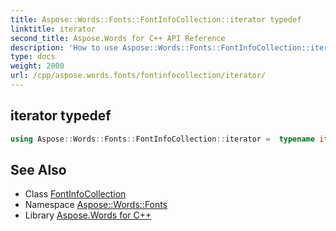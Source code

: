 ```yaml
---
title: Aspose::Words::Fonts::FontInfoCollection::iterator typedef
linktitle: iterator
second_title: Aspose.Words for C++ API Reference
description: 'How to use Aspose::Words::Fonts::FontInfoCollection::iterator typedef of Aspose::Words::Fonts::FontInfoCollection class in C++.'
type: docs
weight: 2000
url: /cpp/aspose.words.fonts/fontinfocollection/iterator/
---
```

## iterator typedef




```cpp
using Aspose::Words::Fonts::FontInfoCollection::iterator =  typename iterator_holder_type::iterator
```

## See Also

* Class [FontInfoCollection](../)
* Namespace [Aspose::Words::Fonts](../../)
* Library [Aspose.Words for C++](../../../)
